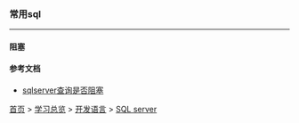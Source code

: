 ### 常用sql
-------

#### 阻塞



#### 参考文档
* [sqlserver查询是否阻塞](https://www.cnblogs.com/zhengyazhao/p/10917575.html)


[首页](../../../README.md) > [学习总览](../../../introduction/studyCatalogList.md) > [开发语言](../developmentLanguage.md) > [SQL server](SQLserver.md)
